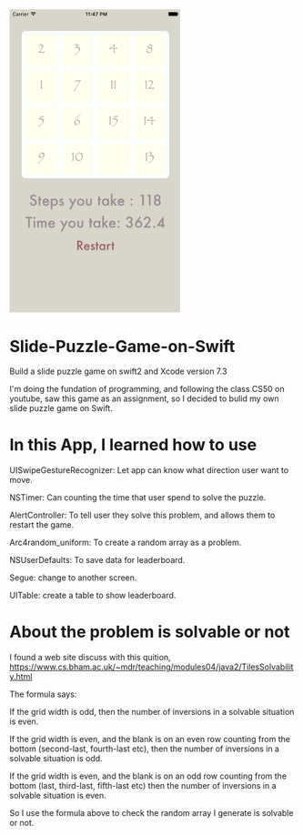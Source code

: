 
<img src="https://github.com/PeterMyrobot/Slide-Puzzle-Game-on-Swift/blob/master/13632691_1276837922328184_712747428_o.gif" width="300">

# Slide-Puzzle-Game-on-Swift
Build a slide puzzle game on swift2 and Xcode version 7.3

I'm doing the fundation of programming, and following the class CS50 on youtube, saw this game as an assignment,
so I decided to bulid my own slide puzzle game on Swift.

# In this App, I learned how to use

UISwipeGestureRecognizer: Let app can know what direction user want to move.
  
NSTimer: Can counting the time that user spend to solve the puzzle.

AlertController: To tell user they solve this problem, and allows them to restart the game.

Arc4random_uniform: To create a random array as a problem.

NSUserDefaults: To save data for leaderboard.

Segue: change to another screen.

UITable: create a table to show leaderboard.

# About the problem is solvable or not

I found a web site discuss with this quition, https://www.cs.bham.ac.uk/~mdr/teaching/modules04/java2/TilesSolvability.html

The formula says:

If the grid width is odd, then the number of inversions in a solvable situation is even.

If the grid width is even, and the blank is on an even row counting from the bottom (second-last, fourth-last etc), then the number of inversions in a solvable situation is odd.

If the grid width is even, and the blank is on an odd row counting from the bottom (last, third-last, fifth-last etc) then the number of inversions in a solvable situation is even.

So I use the formula above to check the random array I generate is solvable or not.

